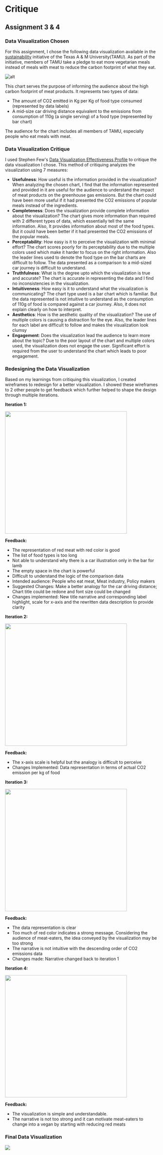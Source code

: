 # Critique

## Assignment 3 & 4

### Data Visualization Chosen
For this assignment, I chose the following data visualization available in the [sustainability](http://sustainability.tamu.edu/why-4-d.aspx) initiative of the Texas A & M University(TAMU). As part of the initiative, members of TAMU take a pledge to eat more vegetarian meals instead of meals with meat to reduce the carbon footprint of what they eat.

![alt](http://sustainability.tamu.edu/Data/Sites/1/GalleryImages/EditorUploadImages/PledgeImages/4d.jpg)

This chart serves the purpose of informing the audience about the high carbon footprint of meat products. It represents two types of data:
- The amount of CO2 emitted in Kg per Kg of food type consumed (represented by data labels)
- A mid-size car driving distance equivalent to the emissions from consumption of 110g (a single serving) of a food type (represented by bar chart)

The audience for the chart includes all members of TAMU, especially people who eat meals with meat. 

### Data Visualization Critique
I used Stephen Few's [Data Visualization Effectiveness Profile](http://www.perceptualedge.com/articles/visual_business_intelligence/data_visualization_effectiveness_profile.pdf) to critique the data visualization I chose. This method of critiquing analyzes the visualization using 7 measures:
- __Usefulness__: How useful is the information provided in the visualization?
      When analyzing the chosen chart, I find that the information represented and provided in it are useful for the audience to understand the impact of meat products on the greenhouse gas emissions. But the chart could have been more useful if it had presented the CO2 emissions of popular meals instead of the ingredients.
- __Completeness__: Does the visualization provide complete information about the visualization?
      The chart gives more information than required with 2 different types of data, which essentially tell the same information. Also, It provides information about most of the food types. But it could have been better if it had presented the CO2 emissions of the popular meals.
- __Perceptability__: How easy is it to perceive the visualization with minimal effort?
      The chart scores poorly for its perceptability due to the multiple colors used which make it harder to focus on the right information. Also the leader lines used to denote the food type on the bar charts are difficult to follow. The data presented as a comparison to a mid-sized car journey is difficult to understand.
- __Truthfulness__: What is the degree upto which the visualization is true and accurate?
      The chart is accurate in representing the data and I find no inconsistencies in the visualization.
- __Intuitiveness__: How easy is it to understand what the visualization is communicating?
      The chart type used is a bar chart which is familiar. But the data represented is not intuitive to understand as the consumption of 110g of food is compared against a car journey. Also, it does not explain clearly on how to interpret.
- __Aesthetics__: How is the aesthetic quality of the visualization?
      The use of multiple colors is causing a distraction for the eye. Also, the leader lines for each label are difficult to follow and makes the visualization look clumsy
- __Engagement__: Does the visualization lead the audience to learn more about the topic?
      Due to the poor layout of the chart and multiple colors used, the visualization does not engage the user. Significant effort is required from the user to understand the chart which leads to poor engagement.
      
### Redesigning the Data Visualization
Based on my learnings from critiquing this visualization, I created wireframes to redesign for a better visualization. I showed these wireframes to 2 other people to get feedback which further helped to shape the design through multiple iterations.

**Iteration 1:**

<img src="https://github.com/shreyassridar94/sridar-portfolio/blob/master/Critique/Images/1.jpg" width="400">

__Feedback:__
- The representation of red meat with red color is good
- The list of food types is too long
- Not able to understand why there is a car illustration only in the bar for lamb
- The empty space in the chart is powerful
- Difficult to understand the logic of the comparison data
- Intended audience: People who eat meat, Meat industry, Policy makers
- Suggested Changes: Make a better analogy for the car driving distance; Chart title could be redone and font size could be changed
- Changes implemented: New title narrative and corresponding label highlight, scale for x-axis and the rewritten data description to provide clarity

**Iteration 2:**

<img src="https://github.com/shreyassridar94/sridar-portfolio/blob/master/Critique/Images/2.jpg" width="400">

__Feedback:__
- The x-axis scale is helpful but the analogy is difficult to perceive
- Changes Implemented: Data representation in terms of actual CO2 emission per kg of food

**Iteration 3:**

<img src="https://github.com/shreyassridar94/sridar-portfolio/blob/master/Critique/Images/3.jpg" width="400">

__Feedback:__
- The data representation is clear
- Too much of red color indicates a strong message. Considering the audience of meat-eaters, the idea conveyed by the visualization may be too strong
- The narrative is not intuitive with the descending order of CO2 emissions data
- Changes made: Narrative changed back to iteration 1

**Iteration 4:**

<img src="https://github.com/shreyassridar94/sridar-portfolio/blob/master/Critique/Images/4.jpg" width="400">

__Feedback:__
- The visualization is simple and understandable.
- The narrative is not too strong and it can motivate meat-eaters to change into a vegan by starting with reducing red meats


### Final Data Visualization 

<div class='tableauPlaceholder' id='viz1600946574917' style='position: relative'><noscript><a href='#'><img alt=' ' src='https:&#47;&#47;public.tableau.com&#47;static&#47;images&#47;Fo&#47;FoodCarbonFootprint_16009296011250&#47;RedMeatsarebadfortheenvironment&#47;1_rss.png' style='border: none' /></a></noscript><object class='tableauViz'  style='display:none;'><param name='host_url' value='https%3A%2F%2Fpublic.tableau.com%2F' /> <param name='embed_code_version' value='3' /> <param name='site_root' value='' /><param name='name' value='FoodCarbonFootprint_16009296011250&#47;RedMeatsarebadfortheenvironment' /><param name='tabs' value='no' /><param name='toolbar' value='yes' /><param name='static_image' value='https:&#47;&#47;public.tableau.com&#47;static&#47;images&#47;Fo&#47;FoodCarbonFootprint_16009296011250&#47;RedMeatsarebadfortheenvironment&#47;1.png' /> <param name='animate_transition' value='yes' /><param name='display_static_image' value='yes' /><param name='display_spinner' value='yes' /><param name='display_overlay' value='yes' /><param name='display_count' value='yes' /><param name='language' value='en' /><param name='filter' value='publish=yes' /></object></div>              
